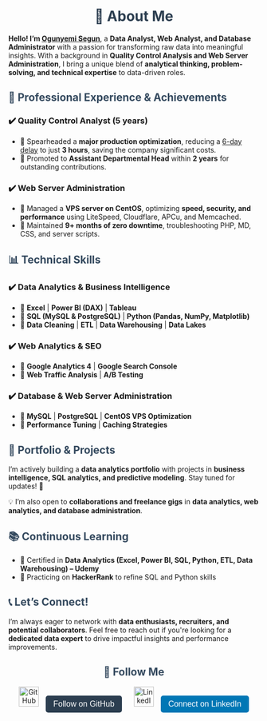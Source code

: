 <h1 style="color: #2c3e50; text-align: center;">📌 About Me</h1>
    <p><strong>Hello! I’m <u>Ogunyemi Segun</u></strong>, a <strong>Data Analyst, Web Analyst, and Database Administrator</strong> with a passion for transforming raw data into meaningful insights. 
    With a background in <strong>Quality Control Analysis and Web Server Administration</strong>, I bring a unique blend of <strong>analytical thinking, problem-solving, and technical expertise</strong> 
    to data-driven roles.</p>

  <h2 style="color: #34495e;">🚀 Professional Experience & Achievements</h2>
      <h3>✔️ Quality Control Analyst (5 years)</h3>
    <ul>
        <li>🔹 Spearheaded a <strong>major production optimization</strong>, reducing a <u>6-day delay</u> to just <strong>3 hours</strong>, saving the company significant costs.</li>
        <li>🔹 Promoted to <strong>Assistant Departmental Head</strong> within <strong>2 years</strong> for outstanding contributions.</li>
    </ul>
    <h3>✔️ Web Server Administration</h3>
    <ul>
        <li>🔹 Managed a <strong>VPS server on CentOS</strong>, optimizing <strong>speed, security, and performance</strong> using LiteSpeed, Cloudflare, APCu, and Memcached.</li>
        <li>🔹 Maintained <strong>9+ months of zero downtime</strong>, troubleshooting PHP, MD, CSS, and server scripts.</li>
    </ul>
    <h2 style="color: #34495e;">📊 Technical Skills</h2>
    <h3>✔️ Data Analytics & Business Intelligence</h3>
    <ul>
        <li>📌 <strong>Excel</strong> | <strong>Power BI (DAX)</strong> | <strong>Tableau</strong></li>
        <li>📌 <strong>SQL (MySQL & PostgreSQL)</strong> | <strong>Python (Pandas, NumPy, Matplotlib)</strong></li>
        <li>📌 <strong>Data Cleaning</strong> | <strong>ETL</strong> | <strong>Data Warehousing</strong> | <strong>Data Lakes</strong></li>
    </ul>
    <h3>✔️ Web Analytics & SEO</h3>
    <ul>
        <li>📌 <strong>Google Analytics 4</strong> | <strong>Google Search Console</strong></li>
        <li>📌 <strong>Web Traffic Analysis</strong> | <strong>A/B Testing</strong></li>
    </ul>
    <h3>✔️ Database & Web Server Administration</h3>
    <ul>
        <li>📌 <strong>MySQL</strong> | <strong>PostgreSQL</strong> | <strong>CentOS VPS Optimization</strong></li>
        <li>📌 <strong>Performance Tuning</strong> | <strong>Caching Strategies</strong></li>
    </ul>
    <h2 style="color: #34495e;">📂 Portfolio & Projects</h2>
    <p>I’m actively building a <strong>data analytics portfolio</strong> with projects in <strong>business intelligence, SQL analytics, and predictive modeling</strong>. Stay tuned for updates! 🚀</p>
    <p>💡 I’m also open to <strong>collaborations and freelance gigs</strong> in <strong>data analytics, web analytics, and database administration</strong>.</p>
    <h2 style="color: #34495e;">📚 Continuous Learning</h2>
    <ul>
        <li>📖 Certified in <strong>Data Analytics (Excel, Power BI, SQL, Python, ETL, Data Warehousing) – Udemy</strong></li>
        <li>🎯 Practicing on <strong>HackerRank</strong> to refine SQL and Python skills</li>
    </ul>
    <h2 style="color: #34495e;">📞 Let’s Connect!</h2>
    <p>I’m always eager to network with <strong>data enthusiasts, recruiters, and potential collaborators</strong>. 
    Feel free to reach out if you're looking for a <strong>dedicated data expert</strong> to drive impactful insights and performance improvements.</p>
<h2 style="color: #34495e; text-align: center;">🤝 Follow Me</h2>

<div style="text-align: center;">
    <!-- GitHub -->
    <a href="https://github.com/phveektor" target="_blank" style="text-decoration: none; margin: 10px;">
        <img src="https://cdn.jsdelivr.net/gh/devicons/devicon/icons/github/github-original.svg" alt="GitHub" width="40">
        <button style="background-color: #2c3e50; color: white; border: none; padding: 8px 15px; font-size: 16px; border-radius: 5px; cursor: pointer; margin-left: 10px;">
            Follow on GitHub
        </button>
    </a>
    <!-- LinkedIn -->
    <a href="https://www.linkedin.com/in/segunogunyemi/" target="_blank" style="text-decoration: none; margin: 10px;">
        <img src="https://cdn.jsdelivr.net/gh/devicons/devicon/icons/linkedin/linkedin-original.svg" alt="LinkedIn" width="40">
        <button style="background-color: #0077b5; color: white; border: none; padding: 8px 15px; font-size: 16px; border-radius: 5px; cursor: pointer; margin-left: 10px;">
            Connect on LinkedIn
        </button>
    </a>
</div>
